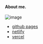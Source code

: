  #### About me.
 
 ![image](https://user-images.githubusercontent.com/73213399/177930493-d3938034-c323-4b6d-b10a-3df563066650.png)

 - [github pages](https://allen-1998.github.io/)
 - [netlify](https://allen-1998.netlify.app/)
 - [vercel](https://allen-1998.vercel.app/)
